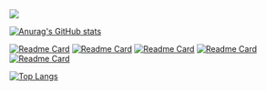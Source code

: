 <picture>
  <img src="https://cdn.mphot.cn/github/screenshot-20221111-162205.png" />
</picture>

[![Anurag's GitHub stats](https://github-readme-stats.vercel.app/api?username=iyuyoung&show_icons=true&hide=contribs,prs&bg_color=121212&title_color=ff2342&icon_color=f85066&text_color=ffffff)](https://github.com/anuraghazra/github-readme-stats)

[![Readme Card](https://github-readme-stats.vercel.app/api/pin/?username=iyuyoung&repo=html_daliy&bg_color=121212&title_color=ff2342&icon_color=f85066&text_color=ffffff)](https://github.com/iyuyoung/html_daliy.git)
[![Readme Card](https://github-readme-stats.vercel.app/api/pin/?username=iyuyoung&repo=python_daliy&bg_color=121212&title_color=ff2342&icon_color=f85066&text_color=ffffff)](https://github.com/iyuyoung/python_daliy.git)
[![Readme Card](https://github-readme-stats.vercel.app/api/pin/?username=iyuyoung&repo=image&bg_color=121212&title_color=ff2342&icon_color=f85066&text_color=ffffff)](https://github.com/iyuyoung/image.git)
[![Readme Card](https://github-readme-stats.vercel.app/api/pin/?username=iyuyoung&repo=vue-admin&bg_color=121212&title_color=ff2342&icon_color=f85066&text_color=ffffff)](https://github.com/iyuyoung/vue-admin.git)
[![Readme Card](https://github-readme-stats.vercel.app/api/pin/?username=iyuyoung&repo=proxy_pool&bg_color=121212&title_color=ff2342&icon_color=f85066&text_color=ffffff)](https://github.com/iyuyoung/proxy_pool.git)

[![Top Langs](https://github-readme-stats.vercel.app/api/top-langs/?username=iyuyoung&bg_color=121212&title_color=ff2342&icon_color=f85066&text_color=ffffff)](https://github.com/anuraghazra/github-readme-stats)




<!---
iyuyoung/iyuyoung is a ✨ special ✨ repository because its `README.md` (this file) appears on your GitHub profile.
You can click the Preview link to take a look at your changes.
--->
